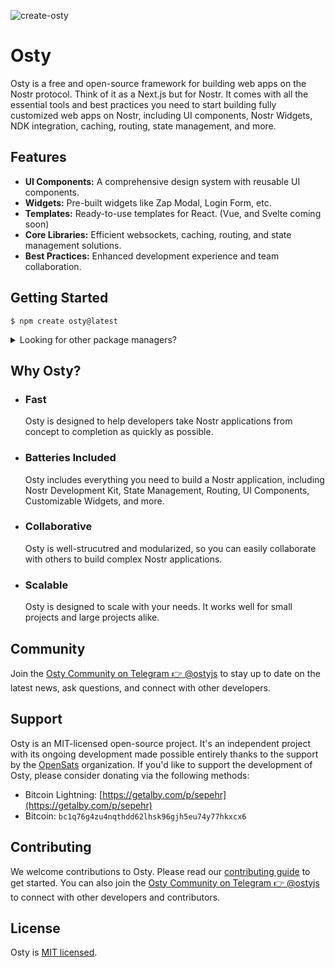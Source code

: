 ![create-osty](https://socialify.git.ci/ostyjs/create-osty/image?description=1&descriptionEditable=Framework%20for%20building%20Nostr%20web%20applications.%0A%24%20npm%20create%20osty%40latest&font=KoHo&forks=1&issues=1&language=1&logo=https%3A%2F%2Favatars.githubusercontent.com%2Fu%2F157408743&name=1&owner=1&pattern=Floating%20Cogs&pulls=1&stargazers=1&theme=Dark)

# Osty

Osty is a free and open-source framework for building web apps on the Nostr protocol. Think of it as a Next.js but for Nostr. It comes with all the essential tools and best practices you need to start building fully customized web apps on Nostr, including UI components, Nostr Widgets, NDK integration, caching, routing, state management, and more.

## Features

- **UI Components:** A comprehensive design system with reusable UI components.
- **Widgets:** Pre-built widgets like Zap Modal, Login Form, etc.
- **Templates:** Ready-to-use templates for React. (Vue, and Svelte coming soon)
- **Core Libraries:** Efficient websockets, caching, routing, and state management solutions.
- **Best Practices:** Enhanced development experience and team collaboration.

## Getting Started

```
$ npm create osty@latest
```

<details>
  <summary>Looking for other package managers?</summary>
  
  With `yarn`:
  
  ```
  $ yarn create osty
  ```
  
  With `pnpm`:
  
  ```
  $ pnpm create osty
  ```
  
  With `bun`:
  
  ```
  $ bun create osty
  ```
</details>

## Why Osty?

- ### Fast

  Osty is designed to help developers take Nostr applications from concept to completion as quickly as possible.

- ### Batteries Included

  Osty includes everything you need to build a Nostr application, including Nostr Development Kit, State Management, Routing, UI Components, Customizable Widgets, and more.

- ### Collaborative

  Osty is well-strucutred and modularized, so you can easily collaborate with others to build complex Nostr applications.

- ### Scalable

  Osty is designed to scale with your needs. It works well for small projects and large projects alike.

## Community

Join the [Osty Community on Telegram 👉 @ostyjs](https://t.me/ostyjs) to stay up to date on the latest news, ask questions, and connect with other developers.

## Support

Osty is an MIT-licensed open-source project. It's an independent project with its ongoing development made possible entirely thanks to the support by the [OpenSats](https://opensats.org) organization.
If you'd like to support the development of Osty, please consider donating via the following methods:

- Bitcoin Lightning: [https://getalby.com/p/sepehr](https://getalby.com/p/sepehr)
- Bitcoin: `bc1q76g4zu4nqthdd62lhsk96gjh5eu74y77hkxcx6`

## Contributing

We welcome contributions to Osty. Please read our [contributing guide](./CONTRIBUTING.md) to get started. You can also join the [Osty Community on Telegram 👉 @ostyjs](https://t.me/ostyjs) to connect with other developers and contributors.

## License

Osty is [MIT licensed](./LICENSE.md).
